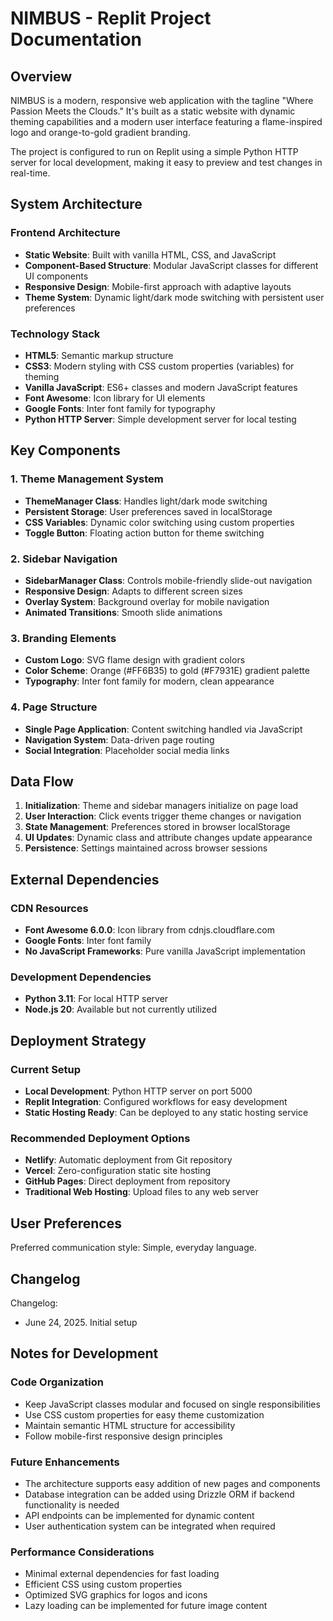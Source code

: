 # NIMBUS - Replit Project Documentation

## Overview

NIMBUS is a modern, responsive web application with the tagline "Where Passion Meets the Clouds." It's built as a static website with dynamic theming capabilities and a modern user interface featuring a flame-inspired logo and orange-to-gold gradient branding.

The project is configured to run on Replit using a simple Python HTTP server for local development, making it easy to preview and test changes in real-time.

## System Architecture

### Frontend Architecture
- **Static Website**: Built with vanilla HTML, CSS, and JavaScript
- **Component-Based Structure**: Modular JavaScript classes for different UI components
- **Responsive Design**: Mobile-first approach with adaptive layouts
- **Theme System**: Dynamic light/dark mode switching with persistent user preferences

### Technology Stack
- **HTML5**: Semantic markup structure
- **CSS3**: Modern styling with CSS custom properties (variables) for theming
- **Vanilla JavaScript**: ES6+ classes and modern JavaScript features
- **Font Awesome**: Icon library for UI elements
- **Google Fonts**: Inter font family for typography
- **Python HTTP Server**: Simple development server for local testing

## Key Components

### 1. Theme Management System
- **ThemeManager Class**: Handles light/dark mode switching
- **Persistent Storage**: User preferences saved in localStorage
- **CSS Variables**: Dynamic color switching using custom properties
- **Toggle Button**: Floating action button for theme switching

### 2. Sidebar Navigation
- **SidebarManager Class**: Controls mobile-friendly slide-out navigation
- **Responsive Design**: Adapts to different screen sizes
- **Overlay System**: Background overlay for mobile navigation
- **Animated Transitions**: Smooth slide animations

### 3. Branding Elements
- **Custom Logo**: SVG flame design with gradient colors
- **Color Scheme**: Orange (#FF6B35) to gold (#F7931E) gradient palette
- **Typography**: Inter font family for modern, clean appearance

### 4. Page Structure
- **Single Page Application**: Content switching handled via JavaScript
- **Navigation System**: Data-driven page routing
- **Social Integration**: Placeholder social media links

## Data Flow

1. **Initialization**: Theme and sidebar managers initialize on page load
2. **User Interaction**: Click events trigger theme changes or navigation
3. **State Management**: Preferences stored in browser localStorage
4. **UI Updates**: Dynamic class and attribute changes update appearance
5. **Persistence**: Settings maintained across browser sessions

## External Dependencies

### CDN Resources
- **Font Awesome 6.0.0**: Icon library from cdnjs.cloudflare.com
- **Google Fonts**: Inter font family
- **No JavaScript Frameworks**: Pure vanilla JavaScript implementation

### Development Dependencies
- **Python 3.11**: For local HTTP server
- **Node.js 20**: Available but not currently utilized

## Deployment Strategy

### Current Setup
- **Local Development**: Python HTTP server on port 5000
- **Replit Integration**: Configured workflows for easy development
- **Static Hosting Ready**: Can be deployed to any static hosting service

### Recommended Deployment Options
- **Netlify**: Automatic deployment from Git repository
- **Vercel**: Zero-configuration static site hosting
- **GitHub Pages**: Direct deployment from repository
- **Traditional Web Hosting**: Upload files to any web server

## User Preferences

Preferred communication style: Simple, everyday language.

## Changelog

Changelog:
- June 24, 2025. Initial setup

## Notes for Development

### Code Organization
- Keep JavaScript classes modular and focused on single responsibilities
- Use CSS custom properties for easy theme customization
- Maintain semantic HTML structure for accessibility
- Follow mobile-first responsive design principles

### Future Enhancements
- The architecture supports easy addition of new pages and components
- Database integration can be added using Drizzle ORM if backend functionality is needed
- API endpoints can be implemented for dynamic content
- User authentication system can be integrated when required

### Performance Considerations
- Minimal external dependencies for fast loading
- Efficient CSS using custom properties
- Optimized SVG graphics for logos and icons
- Lazy loading can be implemented for future image content